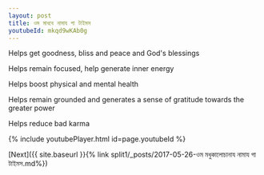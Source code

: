 ```yaml
---
layout: post
title: ওম মাধবে নামায গা টাইমস
youtubeId: mkqd9wKAb0g
---
```

 
 
Helps get goodness, bliss and peace and God's blessings
 
Helps remain focused, help generate inner energy 
 
Helps boost physical and mental health 
 
Helps remain grounded and generates a sense of gratitude towards the greater power 
 
Helps reduce bad karma
 
 
 
 


{% include youtubePlayer.html id=page.youtubeId %}
 
[Next]({{ site.baseurl }}{% link  split1/_posts/2017-05-26-ওম মধুকালোচানায নামায গা টাইমস.md%})
 
